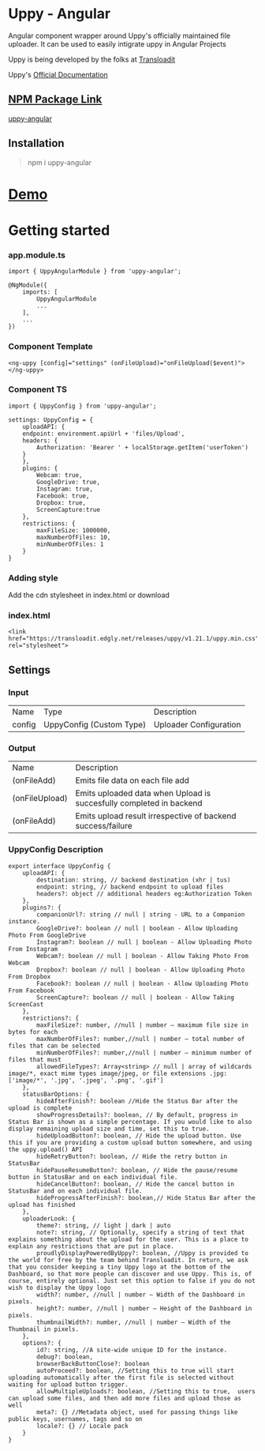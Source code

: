 # Uppy - Angular

Angular component wrapper around Uppy's officially maintained file uploader. It can be used to easily intigrate uppy in Angular Projects

Uppy is being developed by the folks at <a href="https://transloadit.com/"  target="_blank">Transloadit</a>

Uppy's <a href="https://uppy.io/docs/"  target="_blank"> Official Documentation

## NPM Package Link

<a href="https://www.npmjs.com/package/uppy-angular"  target="_blank">uppy-angular</a>


## Installation

>npm i uppy-angular

# <a href="https://stackblitz.com/edit/angular-l1dczb?file=src/app/app.component.html"> Demo </a>

# Getting started

### app.module.ts

    import { UppyAngularModule } from 'uppy-angular';

    @NgModule({
        imports: [
            UppyAngularModule
            ...
        ],
        ...
    })

### Component Template

    <ng-uppy [config]="settings" (onFileUpload)="onFileUpload($event)"></ng-uppy>

### Component TS

    import { UppyConfig } from 'uppy-angular';

    settings: UppyConfig = {
        uploadAPI: {
        endpoint: environment.apiUrl + 'files/Upload',
        headers: {
            Authorization: 'Bearer ' + localStorage.getItem('userToken')
        }
        },
        plugins: {
            Webcam: true,
            GoogleDrive: true,
            Instagram: true,
            Facebook: true,
            Dropbox: true,
            ScreenCapture:true
        },
        restrictions: {
            maxFileSize: 1000000,
            maxNumberOfFiles: 10,
            minNumberOfFiles: 1
        }
    }

### Adding style

Add the cdn stylesheet in index.html or download

### index.html

    <link href="https://transloadit.edgly.net/releases/uppy/v1.21.1/uppy.min.css" rel="stylesheet">


## Settings

### Input

<table>
<tr>
<td>Name</td>
<td>Type</td>
<td>Description</td>
</tr>
<tr>
<td>config</td>
<td>UppyConfig (Custom Type)</td>
<td>Uploader Configuration</td>
</tr>
</table>

### Output

<table>
<tr>
<td>Name</td>
<td>Description</td>
</tr>
<tr>
<td>(onFileAdd)</td>
<td>Emits file data on each file add</td>
</tr>
<tr>
<td>(onFileUpload)</td>
<td>Emits uploaded data when Upload is succesfully completed in backend</td>
</tr>
<tr>
<td>(onFileAdd)</td>
<td>Emits upload result irrespective of backend success/failure</td>
</tr>
</table>

### UppyConfig Description

    export interface UppyConfig {
        uploadAPI: {
            destination: string, // backend destination (xhr | tus)
            endpoint: string, // backend endpoint to upload files
            headers?: object // additional headers eg:Authorization Token
        },
        plugins?: {
            companionUrl?: string // null | string - URL to a Companion instance.
            GoogleDrive?: boolean // null | boolean - Allow Uploading Photo From GoogleDrive
            Instagram?: boolean // null | boolean - Allow Uploading Photo From Instagram
            Webcam?: boolean // null | boolean - Allow Taking Photo From Webcam
            Dropbox?: boolean // null | boolean - Allow Uploading Photo From Dropbox
            Facebook?: boolean // null | boolean - Allow Uploading Photo From Facebook
            ScreenCapture?: boolean // null | boolean - Allow Taking ScreenCast
        },
        restrictions?: {
            maxFileSize?: number, //null | number — maximum file size in bytes for each
            maxNumberOfFiles?: number,//null | number — total number of files that can be selected
            minNumberOfFiles?: number,//null | number — minimum number of files that must
            allowedFileTypes?: Array<string> // null | array of wildcards image/*, exact mime types image/jpeg, or file extensions .jpg: ['image/*', '.jpg', '.jpeg', '.png', '.gif']
        },
        statusBarOptions: {
            hideAfterFinish?: boolean //Hide the Status Bar after the upload is complete
            showProgressDetails?: boolean, // By default, progress in Status Bar is shown as a simple percentage. If you would like to also display remaining upload size and time, set this to true.
            hideUploadButton?: boolean, // Hide the upload button. Use this if you are providing a custom upload button somewhere, and using the uppy.upload() API
            hideRetryButton?: boolean, // Hide the retry button in StatusBar
            hidePauseResumeButton?: boolean, // Hide the pause/resume button in StatusBar and on each individual file.
            hideCancelButton?: boolean, // Hide the cancel button in StatusBar and on each individual file.
            hideProgressAfterFinish?: boolean,// Hide Status Bar after the upload has finished
        },
        uploaderLook: {
            theme?: string, // light | dark | auto
            note?: string, // Optionally, specify a string of text that explains something about the upload for the user. This is a place to explain any restrictions that are put in place. 
            proudlyDisplayPoweredByUppy?: boolean, //Uppy is provided to the world for free by the team behind Transloadit. In return, we ask that you consider keeping a tiny Uppy logo at the bottom of the Dashboard, so that more people can discover and use Uppy. This is, of course, entirely optional. Just set this option to false if you do not wish to display the Uppy logo
            width?: number, //null | number — Width of the Dashboard in pixels.
            height?: number, //null | number — Height of the Dashboard in pixels.
            thumbnailWidth?: number, //null | number — Width of the Thumbnail in pixels.
        },
        options?: {
            id?: string, //A site-wide unique ID for the instance.
            debug?: boolean,
            browserBackButtonClose?: boolean
            autoProceed?: boolean, //Setting this to true will start uploading automatically after the first file is selected without waiting for upload button trigger.
            allowMultipleUploads?: boolean, //Setting this to true,  users can upload some files, and then add more files and upload those as well
            meta?: {} //Metadata object, used for passing things like public keys, usernames, tags and so on
            locale?: {} // Locale pack
        }
    }
